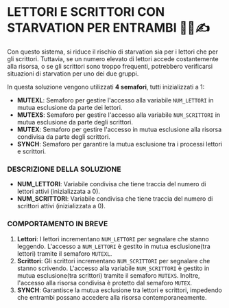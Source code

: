 # LETTORI E SCRITTORI CON STARVATION PER ENTRAMBI 🚶‍♂️✍️

Con questo sistema, si riduce il rischio di starvation sia per i lettori che per gli scrittori. 
Tuttavia, se un numero elevato di lettori accede costantemente alla risorsa, o se gli scrittori sono troppo frequenti, potrebbero verificarsi situazioni di starvation per uno dei due gruppi. 

In questa soluzione vengono utilizzati **4 semafori**, tutti inizializzati a 1:

- **MUTEXL**: Semaforo per gestire l'accesso alla variabile `NUM_LETTORI` in mutua esclusione da parte dei lettori.
- **MUTEXS**: Semaforo per gestire l'accesso alla variabile `NUM_SCRITTORI` in mutua esclusione da parte degli scrittori.
- **MUTEX**: Semaforo per gestire l'accesso in mutua esclusione alla risorsa condivisa da parte degli scrittori.
- **SYNCH**: Semaforo per garantire la mutua esclusione tra i processi lettori e scrittori.

### DESCRIZIONE DELLA SOLUZIONE

- **NUM_LETTORI**: Variabile condivisa che tiene traccia del numero di lettori attivi (inizializzata a 0).
- **NUM_SCRITTORI**: Variabile condivisa che tiene traccia del numero di scrittori attivi (inizializzata a 0).

### COMPORTAMENTO IN BREVE

1. **Lettori**: I lettori incrementano `NUM_LETTORI` per segnalare che stanno leggendo. L'accesso a `NUM_LETTORI` è gestito in mutua esclusione(tra lettori) tramite il semaforo `MUTEXL`.
2. **Scrittori**: Gli scrittori incrementano `NUM_SCRITTORI` per segnalare che stanno scrivendo. L'accesso alla variabile `NUM_SCRITTORI` è gestito in mutua esclusione(tra scrittori) tramite il semaforo `MUTEXS`. Inoltre, l'accesso alla risorsa condivisa è protetto dal semaforo `MUTEX`.
3. **SYNCH**: Garantisce la mutua esclusione tra lettori e scrittori, impedendo che entrambi possano accedere alla risorsa contemporaneamente.
